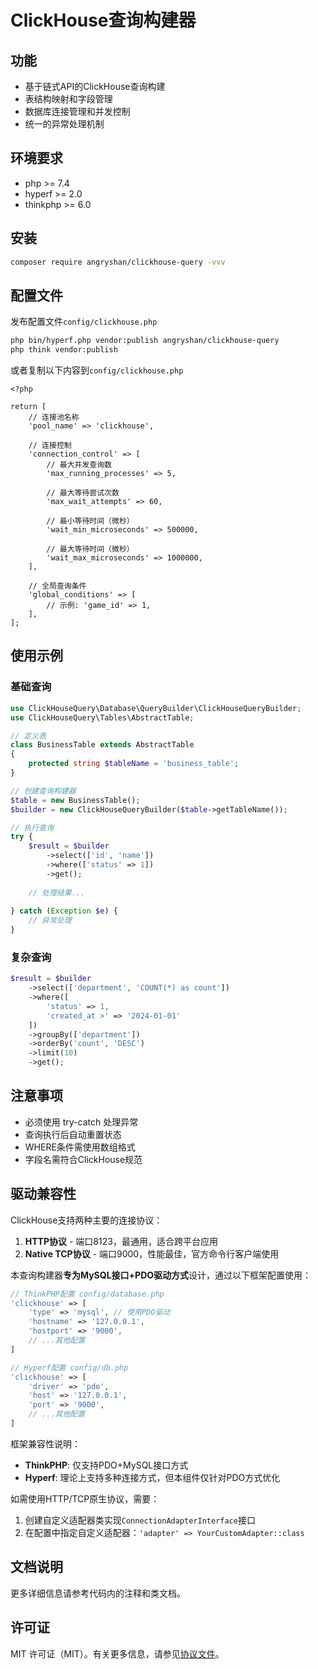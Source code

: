 # ClickHouse查询构建器

## 功能

* 基于链式API的ClickHouse查询构建
* 表结构映射和字段管理
* 数据库连接管理和并发控制
* 统一的异常处理机制

## 环境要求

* php >= 7.4
* hyperf >= 2.0
* thinkphp >= 6.0

## 安装

```bash
composer require angryshan/clickhouse-query -vvv
```

## 配置文件

发布配置文件`config/clickhouse.php`

```bash
php bin/hyperf.php vendor:publish angryshan/clickhouse-query
php think vendor:publish
```

或者复制以下内容到`config/clickhouse.php`
```
<?php

return [
    // 连接池名称
    'pool_name' => 'clickhouse',
    
    // 连接控制
    'connection_control' => [
        // 最大并发查询数
        'max_running_processes' => 5,
        
        // 最大等待尝试次数
        'max_wait_attempts' => 60,
        
        // 最小等待时间（微秒）
        'wait_min_microseconds' => 500000,
        
        // 最大等待时间（微秒）
        'wait_max_microseconds' => 1000000,
    ],
    
    // 全局查询条件
    'global_conditions' => [
        // 示例: 'game_id' => 1, 
    ],
]; 
```

## 使用示例

### 基础查询

```php
use ClickHouseQuery\Database\QueryBuilder\ClickHouseQueryBuilder;
use ClickHouseQuery\Tables\AbstractTable;

// 定义表
class BusinessTable extends AbstractTable
{
    protected string $tableName = 'business_table';
}

// 创建查询构建器
$table = new BusinessTable();
$builder = new ClickHouseQueryBuilder($table->getTableName());

// 执行查询
try {
    $result = $builder
        ->select(['id', 'name'])
        ->where(['status' => 1])
        ->get();
        
    // 处理结果...
    
} catch (Exception $e) {
    // 异常处理
}
```

### 复杂查询

```php
$result = $builder
    ->select(['department', 'COUNT(*) as count'])
    ->where([
        'status' => 1,
        'created_at >' => '2024-01-01'
    ])
    ->groupBy(['department'])
    ->orderBy('count', 'DESC')
    ->limit(10)
    ->get();
```

## 注意事项

* 必须使用 try-catch 处理异常
* 查询执行后自动重置状态
* WHERE条件需使用数组格式
* 字段名需符合ClickHouse规范

## 驱动兼容性

ClickHouse支持两种主要的连接协议：

1. **HTTP协议** - 端口8123，最通用，适合跨平台应用
2. **Native TCP协议** - 端口9000，性能最佳，官方命令行客户端使用

本查询构建器**专为MySQL接口+PDO驱动方式**设计，通过以下框架配置使用：

```php
// ThinkPHP配置 config/database.php
'clickhouse' => [
    'type' => 'mysql', // 使用PDO驱动
    'hostname' => '127.0.0.1',
    'hostport' => '9000', 
    // ...其他配置
]

// Hyperf配置 config/db.php
'clickhouse' => [
    'driver' => 'pdo',
    'host' => '127.0.0.1',
    'port' => '9000', 
    // ...其他配置
]
```

框架兼容性说明：
- **ThinkPHP**: 仅支持PDO+MySQL接口方式
- **Hyperf**: 理论上支持多种连接方式，但本组件仅针对PDO方式优化

如需使用HTTP/TCP原生协议，需要：

1. 创建自定义适配器类实现`ConnectionAdapterInterface`接口
2. 在配置中指定自定义适配器：`'adapter' => YourCustomAdapter::class`

## 文档说明

更多详细信息请参考代码内的注释和类文档。

## 许可证

MIT 许可证（MIT）。有关更多信息，请参见[协议文件](LICENSE)。
